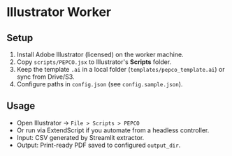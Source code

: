 # Illustrator Worker

## Setup
1) Install Adobe Illustrator (licensed) on the worker machine.
2) Copy `scripts/PEPCO.jsx` to Illustrator's **Scripts** folder.
3) Keep the template `.ai` in a local folder (`templates/pepco_template.ai`) or sync from Drive/S3.
4) Configure paths in `config.json` (see `config.sample.json`).

## Usage
- Open Illustrator → `File > Scripts > PEPCO`
- Or run via ExtendScript if you automate from a headless controller.
- Input: CSV generated by Streamlit extractor.
- Output: Print-ready PDF saved to configured `output_dir`.

